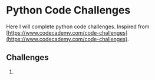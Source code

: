 # Python Code Challenges
Here I will complete python code challenges. Inspired from [https://www.codecademy.com/code-challenges](https://www.codecademy.com/code-challenges).

## Challenges
1. 
